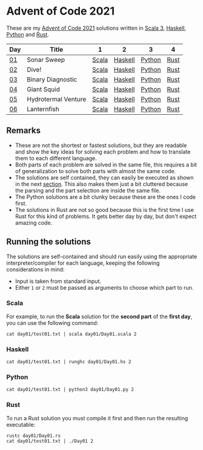 <!-- vim:set tw=80 spell: -->

# Advent of Code 2021

These are my [Advent of Code 2021](https://adventofcode.com/2021) solutions
written in [Scala 3](https://scala-lang.org/), 
           [Haskell](https://www.haskell.org/),
           [Python](https://www.python.org/)
         and [Rust](https://www.rust-lang.org/).

|Day|Title|1|2|3|4|
|---|---|---|---|---|---|
|[01](https://adventofcode.com/2021/day/1)|Sonar Sweep|[Scala](./day01/Day01.scala)|[Haskell](./day01/Day01.hs#L5-L9)|[Python](./day01/Day01.py)|[Rust](./day01/Day01.rs)|
|[02](https://adventofcode.com/2021/day/2)|Dive!|[Scala](./day02/Day02.scala)|[Haskell](./day02/Day02.hs#L7-L35)|[Python](./day02/Day02.py)|[Rust](./day02/Day02.rs)|
|[03](https://adventofcode.com/2021/day/3)|Binary Diagnostic|[Scala](./day03/Day03.scala)|[Haskell](./day03/Day03.hs#L9-L41)|[Python](./day03/Day03.py)|[Rust](./day03/Day03.rs)|
|[04](https://adventofcode.com/2021/day/4)|Giant Squid|[Scala](./day04/Day04.scala)|[Haskell](./day04/Day04.hs#L14-L79)|[Python](./day04/Day04.py)|[Rust](./day04/Day04.rs)|
|[05](https://adventofcode.com/2021/day/5)|Hydrotermal Venture|[Scala](./day05/Day05.scala)|[Haskell](./day05/Day05.hs#L11-L30)|[Python](./day05/Day05.py)|[Rust](./day05/Day05.rs)|
|[06](https://adventofcode.com/2021/day/6)|Lanternfish|[Scala](./day06/Day06.scala)|[Haskell](./day06/Day06.hs#L13-L29)|[Python](./day06/Day06.py)|[Rust](./day06/Day06.rs)|

## Remarks

- These are not the shortest or fastest solutions, but they are readable and
  show the key ideas for solving each problem and how to translate them to each
  different language.
- Both parts of each problem are solved in the same file, this requires a bit of
  generalization to solve both parts with almost the same code.
- The solutions are self contained, they can easily be executed as shown in the
  next [section](#running-the-solutions). This also makes them just a bit cluttered
  because the parsing and the part selection are inside the same file.
- The Python solutions are a bit clunky because these are the ones I code first.
- The solutions in Rust are not so good because this is the first time I use
  Rust for this kind of problems. It gets better day by day, but don't expect amazing
  code.

## Running the solutions

The solutions are self-contained and should run easily using the appropriate
interpreter/compiler for each language, keeping the following considerations in
mind:

  - Input is taken from standard input.
  - Either `1` or `2` must be passed as arguments to choose which part to run.

### Scala

For example, to run the **Scala** solution for the **second part** of the
**first day**, you can use the following command:

```shell
cat day01/test01.txt | scala day01/Day01.scala 2
```

### Haskell

```shell
cat day01/test01.txt | runghc day01/Day01.hs 2
```

### Python

```shell
cat day01/test01.txt | python3 day01/Day01.py 2
```

### Rust

To run a Rust solution you must compile it first and then run the resulting
executable:

```shell
rustc day01/Day01.rs
cat day01/test01.txt | ./Day01 2
```

